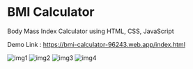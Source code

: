 # BMI Calculator
 Body Mass Index Calculator using HTML, CSS, JavaScript

 Demo Link : https://bmi-calculator-96243.web.app/index.html
 
![img1](https://user-images.githubusercontent.com/80205014/220687484-fe72da23-9692-478c-8e05-07e323f660db.png)
![img2](https://user-images.githubusercontent.com/80205014/220687499-2803cd29-31b3-447a-b9a3-11c14086a65e.png)
![img3](https://user-images.githubusercontent.com/80205014/220687503-3976ae85-e52b-436d-b26b-57a203c75002.png)
![img4](https://user-images.githubusercontent.com/80205014/220687506-75055391-aee4-4394-ae23-be9bc3474a76.png)
